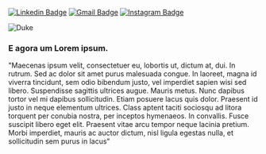 [![Linkedin Badge](https://img.shields.io/badge/-LinkedIn-blue?style=flat&logo=Linkedin&logoColor=white)](https://www.linkedin.com/in/alexcesarn/)
[![Gmail Badge](https://img.shields.io/badge/-Gmail-c14438?style=flat&logo=Gmail&logoColor=white)](mailto:alexcesar.n@gmail.com)
[![Instagram Badge](https://img.shields.io/badge/-Instagram-C13584?style=flat&labelColor=C13584&logo=instagram&logoColor=white)](https://www.instagram.com/lex_acn/)

![Duke](https://i.imgur.com/cQ7ylrS.png)

### E agora um Lorem ipsum.

"Maecenas ipsum velit, consectetuer eu, lobortis ut, dictum at, dui. In rutrum. Sed ac dolor sit amet purus malesuada congue. In laoreet, magna id viverra tincidunt, sem odio bibendum justo, vel imperdiet sapien wisi sed libero. Suspendisse sagittis ultrices augue. Mauris metus. Nunc dapibus tortor vel mi dapibus sollicitudin. Etiam posuere lacus quis dolor. Praesent id justo in neque elementum ultrices. Class aptent taciti sociosqu ad litora torquent per conubia nostra, per inceptos hymenaeos. In convallis. Fusce suscipit libero eget elit. Praesent vitae arcu tempor neque lacinia pretium. Morbi imperdiet, mauris ac auctor dictum, nisl ligula egestas nulla, et sollicitudin sem purus in lacus"



